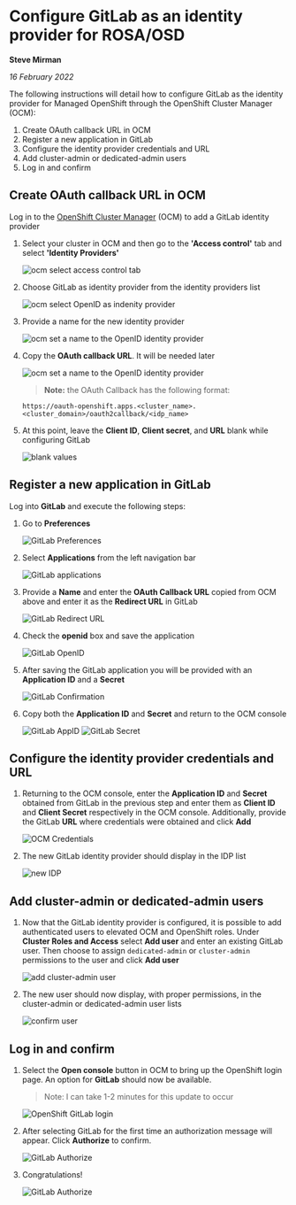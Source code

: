 # Configure GitLab as an identity provider for ROSA/OSD #

**Steve Mirman**

*16 February 2022*

The following instructions will detail how to configure GitLab as the identity provider for Managed OpenShift through the OpenShift Cluster Manager (OCM):

1. Create OAuth callback URL in OCM
1. Register a new application in GitLab
1. Configure the identity provider credentials and URL
1. Add cluster-admin or dedicated-admin users
1. Log in and confirm

## Create OAuth callback URL in OCM ##

Log in to the [OpenShift Cluster Manager](https://console.redhat.com/openshift/) (OCM) to add a GitLab identity provider

1. Select your cluster in OCM and then go to the **'Access control'** tab and select **'Identity Providers'**

    ![ocm select access control tab](images/select_idp.png)

1. Choose GitLab as identity provider from the identity providers list

    ![ocm select OpenID as indenity provider](images/select_gitlab.png)

1. Provide a name for the new identity provider

    ![ocm set a name to the OpenID identity provider](images/idp_name.png)

1. Copy the **OAuth callback URL**. It will be needed later

    ![ocm set a name to the OpenID identity provider](images/callback_url.png)

    > **Note:** the OAuth Callback has the following format:
    
    ```
    https://oauth-openshift.apps.<cluster_name>.<cluster_domain>/oauth2callback/<idp_name>
    ```

1. At this point, leave the **Client ID**, **Client secret**, and **URL** blank while configuring GitLab

    ![blank values](images/blank_values.png)

## Register a new application in GitLab ##

Log into **GitLab** and execute the following steps:

1. Go to **Preferences**

    ![GitLab Preferences](images/gitlab_preferences.png)

1. Select **Applications** from the left navigation bar

    ![GitLab applications](images/gitlab_apps.png)

1. Provide a **Name** and enter the **OAuth Callback URL** copied from OCM above and enter it as the **Redirect URL** in GitLab

    ![GitLab Redirect URL](images/gitlab_redirect.png)

1. Check the **openid** box and save the application

    ![GitLab OpenID](images/gitlab_openid.png)

1. After saving the GitLab application you will be provided with an **Application ID** and a **Secret**

    ![GitLab Confirmation](images/gitlab_saveapp.png)

1. Copy both the **Application ID** and **Secret** and return to the OCM console

    ![GitLab AppID](images/gitlab_appid.png)
    ![GitLab Secret](images/gitlab_secret.png)

## Configure the identity provider credentials and URL ##

1. Returning to the OCM console, enter the **Application ID** and **Secret** obtained from GitLab in the previous step and enter them as **Client ID** and **Client Secret** respectively in the OCM console. Additionally, provide the GitLab **URL** where credentials were obtained and click **Add**

    ![OCM Credentials](images/ocm_credentials.png)

1. The new GitLab identity provider should display in the IDP list

    ![new IDP](images/ocm_idplist.png)

## Add cluster-admin or dedicated-admin users ##

1. Now that the GitLab identity provider is configured, it is possible to add authenticated users to elevated OCM and OpenShift roles. Under **Cluster Roles and Access** select **Add user** and enter an existing GitLab user. Then choose to assign `dedicated-admin` or `cluster-admin` permissions to the user and click **Add user**

    ![add cluster-admin user](images/ocm_clusteradmin.png)

1. The new user should now display, with proper permissions, in the cluster-admin or dedicated-admin user lists

    ![confirm user](images/ocm_confirm_ca.png)

## Log in and confirm ##

1. Select the **Open console** button in OCM to bring up the OpenShift login page. An option for **GitLab** should now be available.

    > Note: I can take 1-2 minutes for this update to occur

    ![OpenShift GitLab login](images/gitlab_login.png)

1. After selecting GitLab for the first time an authorization message will appear. Click **Authorize** to confirm.

    ![GitLab Authorize](images/gitlab_authorize.png)


1. Congratulations!

    ![GitLab Authorize](images/gitlab_complete.png)

